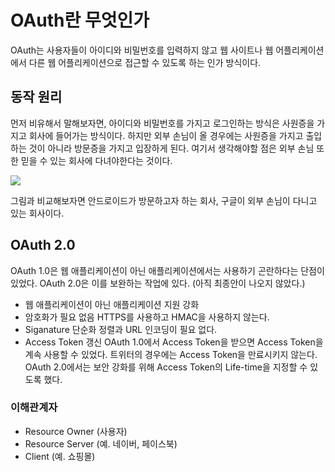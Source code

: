 # OAuth란 무엇인가

OAuth는 사용자들이 아이디와 비밀번호를 입력하지 않고 웹 사이트나 웹 어플리케이션에서 다른 웹 어플리케이션으로 접근할 수 있도록 하는 인가 방식이다.

## 동작 원리

먼저 비유해서 말해보자면, 아이디와 비밀번호를 가지고 로그인하는 방식은 사원증을 가지고 회사에 들어가는 방식이다. 하지만 외부 손님이 올 경우에는 사원증을 가지고 출입하는 것이 아니라 방문증을 가지고 입장하게 된다. 여기서 생각해야할 점은 외부 손님 또한 믿을 수 있는 회사에 다녀야한다는 것이다.

![](https://upload.wikimedia.org/wikipedia/commons/3/32/OpenIDvs.Pseudo-AuthenticationusingOAuth.svg)

그림과 비교해보자면 안드로이드가 방문하고자 하는 회사, 구글이 외부 손님이 다니고 있는 회사이다.

## OAuth 2.0

OAuth 1.0은 웹 애플리케이션이 아닌 애플리케이션에서는 사용하기 곤란하다는 단점이 있었다. OAuth 2.0은 이를 보완하는 작업에 있다. (아직 최종안이 나오지 않았다.)

- 웹 애플리케이션이 아닌 애플리케이션 지원 강화
- 암호화가 필요 없음 HTTPS를 사용하고 HMAC을 사용하지 않는다.
- Siganature 단순화 정렬과 URL 인코딩이 필요 없다.
- Access Token 갱신 OAuth 1.0에서 Access Token을 받으면 Access Token을 계속 사용할 수 있었다. 트위터의 경우에는 Access Token을 만료시키지 않는다. OAuth 2.0에서는 보안 강화를 위해 Access Token의 Life-time을 지정할 수 있도록 했다.

### 이해관계자

- Resource Owner (사용자)
- Resource Server (예. 네이버, 페이스북)
- Client (예. 쇼핑몰)